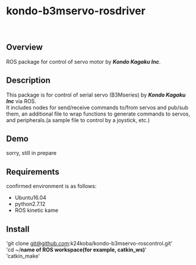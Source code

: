 # kondo-b3mservo-rosdriver
　　
## Overview
ROS package for control of servo motor by ***Kondo Kagaku Inc***.  

##
## Description
This package is for control of serial servo (B3Mseries) by ***Kondo Kagaku Inc*** via ROS.  
It includes nodes for send/receive commands to/from servos and pub/sub them, an additional file to wrap functions to generate commands to servos, and peripherals.(a sample file to control by a joystick, etc.)  

##
## Demo
sorry, still in prepare

##
## Requirements
confirmed environment is as follows:
  * Ubuntu16.04  
  * python2.7.12  
  * ROS kinetic kame  
##
## Install
'git clone git@github.com:k24koba/kondo-b3mservo-roscontrol.git'  
'cd ~/**name of ROS workspace(for example, catkin_ws)**'  
'catkin_make'  
